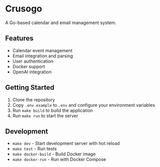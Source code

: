 # Crusogo

A Go-based calendar and email management system.

## Features

- Calendar event management
- Email integration and parsing
- User authentication
- Docker support
- OpenAI integration

## Getting Started

1. Clone the repository
2. Copy `.env.example` to `.env` and configure your environment variables
3. Run `make build` to build the application
4. Run `make run` to start the server

## Development

- `make dev` - Start development server with hot reload
- `make test` - Run tests
- `make docker-build` - Build Docker image
- `make docker-run` - Run with Docker Compose
